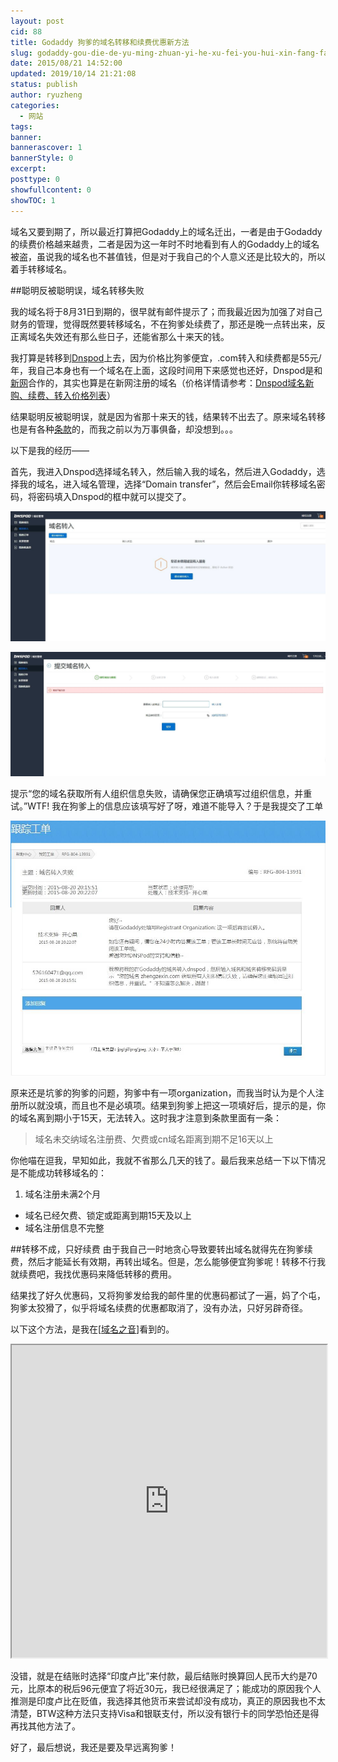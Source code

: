 ```yaml
---
layout: post
cid: 88
title: Godaddy 狗爹的域名转移和续费优惠新方法
slug: godaddy-gou-die-de-yu-ming-zhuan-yi-he-xu-fei-you-hui-xin-fang-fa
date: 2015/08/21 14:52:00
updated: 2019/10/14 21:21:08
status: publish
author: ryuzheng
categories: 
  - 网站
tags: 
banner: 
bannerascover: 1
bannerStyle: 0
excerpt: 
posttype: 0
showfullcontent: 0
showTOC: 1
---
```



域名又要到期了，所以最近打算把Godaddy上的域名迁出，一者是由于Godaddy的续费价格越来越贵，二者是因为这一年时不时地看到有人的Godaddy上的域名被盗，虽说我的域名也不甚值钱，但是对于我自己的个人意义还是比较大的，所以着手转移域名。

##聪明反被聪明误，域名转移失败

我的域名将于8月31日到期的，很早就有邮件提示了；而我最近因为加强了对自己财务的管理，觉得既然要转移域名，不在狗爹处续费了，那还是晚一点转出来，反正离域名失效还有那么些日子，还能省那么十来天的钱。

我打算是转移到[Dnspod](https://domains.dnspod.cn/)上去，因为价格比狗爹便宜，.com转入和续费都是55元/年，我自己本身也有一个域名在上面，这段时间用下来感觉也还好，Dnspod是和[新网](http://www.xinnet.com/)合作的，其实也算是在新网注册的域名（价格详情请参考：[Dnspod域名新购、续费、转入价格列表](https://domains.dnspod.cn/main/priceinfo)）

结果聪明反被聪明误，就是因为省那十来天的钱，结果转不出去了。原来域名转移也是有各种[条款](https://support.dnspod.cn/Kb/showarticle/tsid/221#link1)的，而我之前以为万事俱备，却没想到。。。

以下是我的经历——

首先，我进入Dnspod选择域名转入，然后输入我的域名，然后进入Godaddy，选择我的域名，进入域名管理，选择“Domain transfer”，然后会Email你转移域名密码，将密码填入Dnspod的框中就可以提交了。

![](./assets/001.jpg)

![](./assets/002.jpg)

提示“您的域名获取所有人组织信息失败，请确保您正确填写过组织信息，并重试。”WTF! 我在狗爹上的信息应该填写好了呀，难道不能导入？于是我提交了工单

![](./assets/003.jpg)

原来还是坑爹的狗爹的问题，狗爹中有一项organization，而我当时认为是个人注册所以就没填，而且也不是必填项。结果到狗爹上把这一项填好后，提示的是，你的域名离到期小于15天，无法转入。这时我才注意到条款里面有一条：
>域名未交纳域名注册费、欠费或cn域名距离到期不足16天以上

你他喵在逗我，早知如此，我就不省那么几天的钱了。最后我来总结一下以下情况是不能成功转移域名的：

 1. 域名注册未满2个月
 - 域名已经欠费、锁定或距离到期15天及以上
 - 域名注册信息不完整
 
##转移不成，只好续费
由于我自己一时地贪心导致要转出域名就得先在狗爹续费，然后才能延长有效期，再转出域名。但是，怎么能够便宜狗爹呢！转移不行我就续费吧，我找优惠码来降低转移的费用。

结果找了好久优惠码，又将狗爹发给我的邮件里的优惠码都试了一遍，妈了个屯，狗爹太狡猾了，似乎将域名续费的优惠都取消了，没有办法，只好另辟奇径。

以下这个方法，是我在[[域名之音](http://www.yuming.in/)]看到的。

<iframe src="http://www.yuming.in/latest-godaddy-domain-name-renewals-preference.html"  height="500" width="100%"></iframe>

没错，就是在结账时选择“印度卢比”来付款，最后结账时换算回人民币大约是70元，比原本的税后96元便宜了将近30元，我已经很满足了；能成功的原因我个人推测是印度卢比在贬值，我选择其他货币来尝试却没有成功，真正的原因我也不太清楚，BTW这种方法只支持Visa和银联支付，所以没有银行卡的同学恐怕还是得再找其他方法了。

好了，最后想说，我还是要及早远离狗爹！